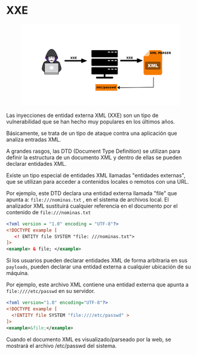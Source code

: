 # XXE

<figure><img src="../../../.gitbook/assets/image (6).png" alt=""><figcaption></figcaption></figure>

Las inyecciones de entidad externa XML (XXE) son un tipo de vulnerabilidad que se han hecho muy populares en los últimos años.

Básicamente, se trata de un tipo de ataque contra una aplicación que analiza entradas XML.&#x20;

A grandes rasgos, las DTD (Document Type Definition) se utilizan para definir la estructura de un documento XML y dentro de ellas se pueden declarar entidades XML.

Existe un tipo especial de entidades XML llamadas "entidades externas", que se utilizan para acceder a contenidos locales o remotos con una URL.

Por ejemplo, este DTD declara una entidad externa llamada "file" que apunta a: `file:///nominas.txt` , en el sistema de archivos local. El analizador XML sustituirá cualquier referencia en el documento por el contenido de `file:///nominas.txt`

```xml
<?xml version = "1.0" encoding = "UTF-8"?>
<!DOCTYPE example [
   <! ENTITY file SYSTEM "file: ///nominas.txt">
]>
<example> & file; </example>
```

Si los usuarios pueden declarar entidades XML de forma arbitraria en sus `payloads`, pueden declarar una entidad externa a cualquier ubicación de su máquina.

Por ejemplo, este archivo XML contiene una entidad externa que apunta a `file:////etc/passwd` en su servidor.

```xml
<?xml version="1.0" encoding="UTF-8"?>
<!DOCTYPE example [
  <!ENTITY file SYSTEM "file:////etc/passwd" >
]>
<example>&file;</example>
```

Cuando el documento XML es visualizado/parseado por la web, se mostrará el archivo /etc/passwd del sistema.
